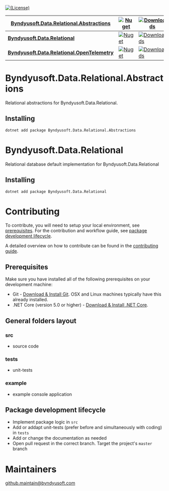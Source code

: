 [![(License)](https://img.shields.io/github/license/Byndyusoft/Byndyusoft.Data.Relational.Abstractions.svg)](LICENSE.txt)


| [Byndyusoft.Data.Relational.Abstractions](https://www.nuget.org/packages/Byndyusoft.Data.Relational.Abstractions/) | [![Nuget](https://img.shields.io/nuget/v/Byndyusoft.Data.Relational.Abstractions.svg)](https://www.nuget.org/packages/Byndyusoft.Data.Relational.Abstractions/) | [![Downloads](https://img.shields.io/nuget/dt/Byndyusoft.Data.Relational.Abstractions.svg)](https://www.nuget.org/packages/Byndyusoft.Data.Relational.Abstractions/) |
| ------- | ------------ | --------- |
| [**Byndyusoft.Data.Relational**](https://www.nuget.org/packages/Byndyusoft.Data.Relational/) | [![Nuget](https://img.shields.io/nuget/v/Byndyusoft.Data.Relational.svg)](https://www.nuget.org/packages/Byndyusoft.Data.Relational/) | [![Downloads](https://img.shields.io/nuget/dt/Byndyusoft.Data.Relational.svg)](https://www.nuget.org/packages/Byndyusoft.Data.Relational/) |
| [**Byndyusoft.Data.Relational.OpenTelemetry**](https://www.nuget.org/packages/Byndyusoft.Data.Relational.OpenTelemetry/) | [![Nuget](https://img.shields.io/nuget/v/Byndyusoft.Data.Relational.OpenTelemetry.svg)](https://www.nuget.org/packages/Byndyusoft.Data.Relational.OpenTelemetry/) | [![Downloads](https://img.shields.io/nuget/dt/Byndyusoft.Data.Relational.OpenTelemetry.svg)](https://www.nuget.org/packages/Byndyusoft.Data.Relational.OpenTelemetry/) |

# Byndyusoft.Data.Relational.Abstractions
Relational abstractions for Byndyusoft.Data.Relational.

## Installing

```shell
dotnet add package Byndyusoft.Data.Relational.Abstractions
```

# Byndyusoft.Data.Relational
Relational database default implementation for Byndyusoft.Data.Relational

## Installing

```shell
dotnet add package Byndyusoft.Data.Relational
```


# Contributing

To contribute, you will need to setup your local environment, see [prerequisites](#prerequisites). For the contribution and workflow guide, see [package development lifecycle](#package-development-lifecycle).

A detailed overview on how to contribute can be found in the [contributing guide](CONTRIBUTING.md).

## Prerequisites

Make sure you have installed all of the following prerequisites on your development machine:

- Git - [Download & Install Git](https://git-scm.com/downloads). OSX and Linux machines typically have this already installed.
- .NET Core (version 5.0 or higher) - [Download & Install .NET Core](https://dotnet.microsoft.com/download/dotnet/5.0).

## General folders layout

### src
- source code

### tests

- unit-tests

### example

- example console application

## Package development lifecycle

- Implement package logic in `src`
- Add or addapt unit-tests (prefer before and simultaneously with coding) in `tests`
- Add or change the documentation as needed
- Open pull request in the correct branch. Target the project's `master` branch

# Maintainers

[github.maintain@byndyusoft.com](mailto:github.maintain@byndyusoft.com)
